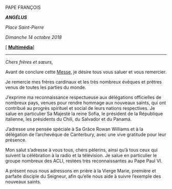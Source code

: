 PAPE FRANÇOIS

***ANGÉLUS***

*Place Saint-Pierre*

*Dimanche 14 octobre 2018*

[ **[Multimédia](http://w2.vatican.va/content/francesco/fr/events/event.dir.html/content/vaticanevents/fr/2018/10/14/angelus.html)**]

* * *

*Chers frères et sœurs,*

Avant de conclure cette [Messe](http://w2.vatican.va/content/francesco/fr/events/event.dir.html/content/vaticanevents/fr/2018/10/14/messa-ritocanonizzazione.html), je désire tous vous saluer et vous remercier.

Je remercie mes frères cardinaux et les très nombreux évêques et prêtres venus de toutes les parties du monde.

J’exprime ma reconnaissance respectueuse aux délégations officielles de nombreux pays, venues pour rendre hommage aux nouveaux saints, qui ont contribué au progrès spirituel et social de leurs nations respectives. Je salue en particulier Sa Majesté la reine Sofia, le président de la République italienne, les présidents du Chili, du Salvador et du Panamá.

J’adresse une pensée spéciale à Sa Grâce Rowan Williams et à la délégation de l’archevêque de Canterbury, avec une vive gratitude pour leur présence.

Mon salut s’adresse à vous tous, chers pèlerins, ainsi qu’à tous ceux qui suivent la célébration à la radio et la télévision. Je salue en particulier le groupe nombreux des ACLI, restées très reconnaissantes au Pape Paul VI.

A présent nous nous adressons en prière à la Vierge Marie, première et parfaite disciple du Seigneur, afin qu’elle nous aide à suivre l’exemple des nouveaux saints.